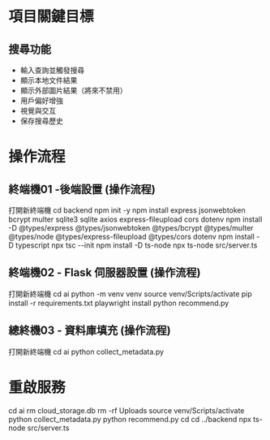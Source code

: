 # 項目關鍵目標
## 搜尋功能
- 輸入查詢並觸發搜尋
- 顯示本地文件結果
- 顯示外部圖片結果（將來不禁用）
- 用戶偏好增強
- 視覺與交互
- 保存搜尋歷史

# 操作流程
## 終端機01 -後端設置 (操作流程)
打開新終端機
cd backend
npm init -y
npm install express jsonwebtoken bcrypt multer sqlite3 sqlite axios express-fileupload cors dotenv
npm install -D @types/express @types/jsonwebtoken @types/bcrypt @types/multer @types/node @types/express-fileupload @types/cors dotenv
npm install -D typescript
npx tsc --init
npm install -D ts-node
npx ts-node src/server.ts

## 終端機02 - Flask 伺服器設置 (操作流程)
打開新終端機
cd ai
python -m venv venv
source venv/Scripts/activate
pip install -r requirements.txt
playwright install
python recommend.py

## 總終機03 - 資料庫填充 (操作流程)
打開新終端機
cd ai
python collect_metadata.py

# 重啟服務
cd ai
rm cloud_storage.db
rm -rf Uploads
source venv/Scripts/activate
python collect_metadata.py
python recommend.py
cd
cd ../backend
npx ts-node src/server.ts